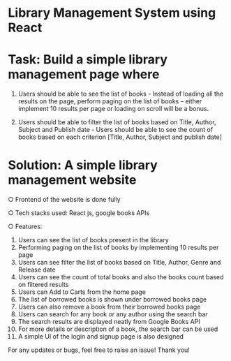 # Library Management System using React

# Task: Build a simple library management page where

1. Users should be able to see the list of books - Instead of loading all the results on the page, perform paging on the list of books – either implement 10 results per page or loading on scroll will be a bonus.

2. Users should be able to filter the list of books based on Title, Author, Subject and Publish date - Users should be able to see the count of books based on each criterion [Title, Author, Subject and publish date]

# Solution: A simple library management website

○ Frontend of the website is done fully

○ Tech stacks used: React js, google books APIs

○ Features:

  1. Users can see the list of books present in the library 
  2. Performing paging on the list of books by implementing 10 results per page
  3. Users can see filter the list of books based on Title, Author, Genre and Release date
  4. Users can see the count of total books and also the books count based on filtered results
  5. Users can Add to Carts from the home page
  6. The list of borrowed books is shown under borrowed books page
  7. Users can also remove a book from their borrowed books page
  8. Users can search for any book or any author using the search bar
  9. The search results are displayed neatly from Google Books API
  10. For more details or description of a book, the search bar can be used
  11. A simple UI of the login and signup page is also designed

For any updates or bugs, feel free to raise an issue! Thank you!
